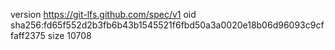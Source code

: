 version https://git-lfs.github.com/spec/v1
oid sha256:fd65f552d2b3fb6b43b1545521f6fbd50a3a0020e18b06d96093c9cffaff2375
size 10708
